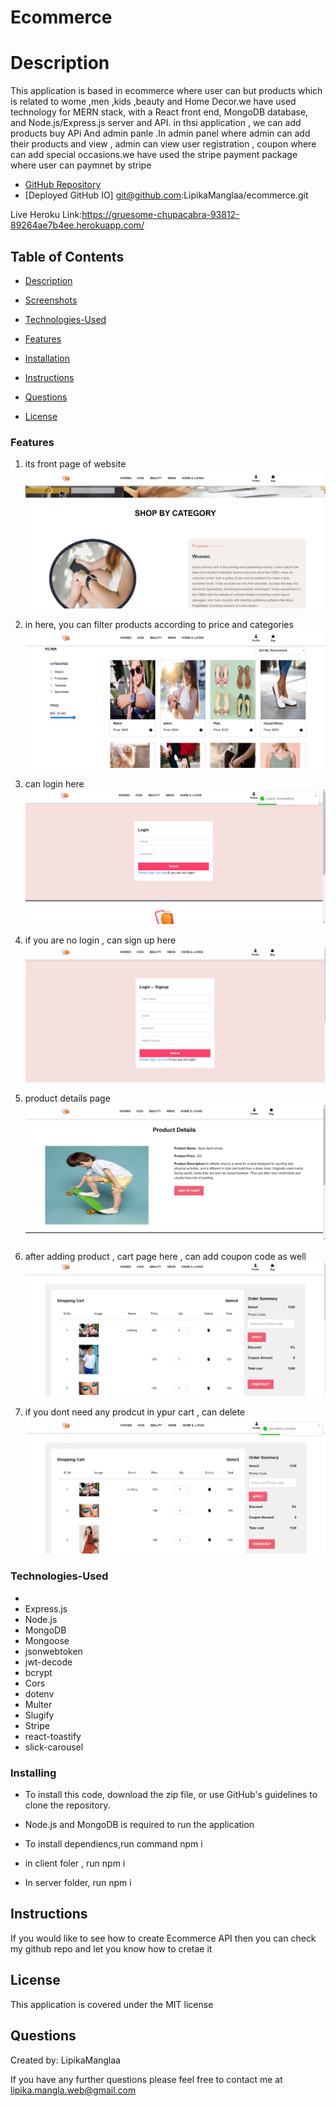 # Ecommerce


# Description

This application is based in ecommerce where user can but products which is related to wome ,men ,kids ,beauty and Home Decor.we have used technology for MERN stack, with a React front end, MongoDB database, and Node.js/Express.js server and API. in thsi application , we can add products buy APi And admin panle .In admin panel where admin can add their products and view , admin can view user registration , coupon where can add special occasions.we have used the stripe payment package where user can paymnet by stripe



* [GitHub Repository](https://github.com/LipikaManglaa/ecommerce)
* [Deployed GitHub IO]  git@github.com:LipikaManglaa/ecommerce.git



Live Heroku Link:https://gruesome-chupacabra-93812-89264ae7b4ee.herokuapp.com/

## Table of Contents

  
* [Description](#Description)

* [Screenshots](#Screenshots) 

* [Technologies-Used](#Technologies-Used)

* [Features](#Features)   

* [Installation](#installation)
  
* [Instructions](#Instructions) 
          
* [Questions](#questions)
 
* [License](#license)  


### Features
1) its front page of website
![This is screenshot](./screenshot/main.png)

2) in here, you can filter products according to price and categories
![This is screenshot](./screenshot/filter.png)

3) can login here
![This is screenshot](./screenshot/login.png)

4) if you are no login , can sign up here
![This is screenshot](./screenshot/signup.png)

5) product details page
![This is screenshot](./screenshot/product-details.png)

6) after adding product , cart page here , can add coupon code as well
![This is screenshot](./screenshot/cart.png)

7) if you dont need any prodcut in ypur cart , can delete 
![This is screenshot](./screenshot/cart-delete.png)

### Technologies-Used
  *
  * Express.js
  * Node.js
  * MongoDB
  * Mongoose
  * jsonwebtoken
  * jwt-decode
  * bcrypt
  * Cors
  * dotenv
  * Multer 
  * Slugify
  * Stripe
  * react-toastify
  * slick-carousel


### Installing

* To install this code, download the zip file, or use GitHub's guidelines to clone the repository. 

* Node.js and MongoDB is required to run the application

* To install dependiencs,run command npm i

* in client foler , run npm i 
* In server folder, run npm i



## Instructions
If you would like to see how to create Ecommerce API then you can check my github repo and let you know  how to cretae it

## License
This application is covered under the MIT license


## Questions
Created by: LipikaManglaa

If you have any further questions please feel free to contact me at lipika.mangla.web@gmail.com
